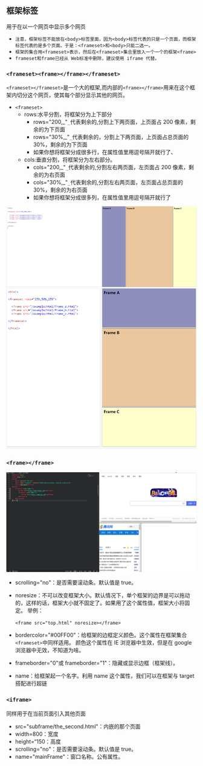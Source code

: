 ## 框架标签

用于在以一个网页中显示多个网页

- `注意，框架标签不能放在<body>标签里面，因为<body>标签代表的只是一个页面，而框架标签代表的是多个页面。于是：<frameset>和<body>只能二选一。`
- `框架的集合用<frameset>表示，然后在<frameset>集合里放入一个一个的框架<frame>`
- `frameset和frame已经从 Web标准中删除，建议使用 iframe 代替。`

### **`<frameset><frame></frame></frameset>`**

`<frameset></frameset>`是一个大的框架,而内部的`<frame></frame>`用来在这个框架内切分这个网页，使其每个部分显示其他的网页。

- `<frameset>`
  - rows:水平分割，将框架分为上下部分
    - rows="200,_"`_`代表剩余的,分割上下两页面，上页面占 200 像素，剩余的为下页面
    - rows="30%,_"`_`代表剩余的，分割上下两页面，上页面占总页面的 30%，剩余的为下页面
    - 如果你想将框架分成很多行，在属性值里用逗号隔开就行了、
  - cols:垂直分割，将框架分为左右部分。
    - cols="200,_"`_`代表剩余的,分割左右两页面，左页面占 200 像素，剩余的为右页面
    - cols="30%,_"`_`代表剩余的,分割左右两页面，左页面占总页面的 30%，剩余的为右页面
    - 如果你想将框架分成很多列，在属性值里用逗号隔开就行了

![](img/frameset_cols.png)
![](img/frameset_rows.png)

### `<frame></frame> `

![](img/frameset.png)

- scrolling="no"：是否需要滚动条。默认值是 true。
- noresize：不可以改变框架大小。默认情况下，单个框架的边界是可以拖动的，这样的话，框架大小就不固定了。如果用了这个属性值，框架大小将固定。
  举例：

  `<frame src="top.html" noresize></frame>`

- bordercolor="#00FF00"：给框架的边框定义颜色。这个属性在框架集合`<frameset>`中同样适用。 颜色这个属性在 IE 浏览器中生效，但是在 google 浏览器中无效，不知道为啥。

- frameborder="0"或 frameborder="1"：隐藏或显示边框（框架线）。

- name：给框架起一个名字。利用 name 这个属性，我们可以在框架与 target 搭配进行超链

### `<iframe>`

同样用于在当前页面引入其他页面

- src="subframe/the_second.html"：内嵌的那个页面
- width=800：宽度
- height=“150：高度
- scrolling="no"：是否需要滚动条。默认值是 true。
- name="mainFrame"：窗口名称。公有属性。
